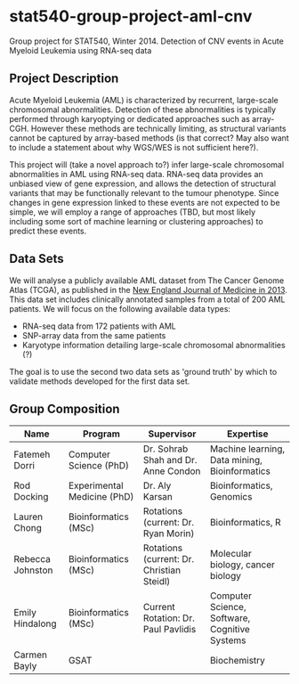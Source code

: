 stat540-group-project-aml-cnv
=============================

Group project for STAT540, Winter 2014. Detection of CNV events in Acute Myeloid Leukemia using RNA-seq data

Project Description
-------------------

Acute Myeloid Leukemia (AML) is characterized by recurrent, large-scale chromosomal abnormalities.
Detection of these abnormalities is typically performed through karyoptying or dedicated approaches such as array-CGH. However these methods are technically limiting, as structural variants cannot be captured by array-based methods (is that correct? May also want to include a statement about why WGS/WES is not sufficient here?).  

This project will (take a novel approach to?) infer large-scale chromosomal abnormalities in AML using RNA-seq data. RNA-seq data provides an unbiased view of gene expression, and allows the detection of structural variants that may be functionally relevant to the tumour phenotype. Since changes in gene expression linked to these events are not expected to be simple, we will employ a range of approaches (TBD, but most likely including some sort of machine learning or clustering approaches) to predict these events. 

Data Sets
---------

We will analyse a publicly available AML dataset from The Cancer Genome Atlas (TCGA), as published in the [New England Journal of Medicine in 2013](http://www.ncbi.nlm.nih.gov/pubmed/23634996). This data set includes clinically annotated samples from a total of 200 AML patients. We will focus on the following available data types:

- RNA-seq data from 172 patients with AML
- SNP-array data from the same patients
- Karyotype information detailing large-scale chromosomal abnormalities (?)

The goal is to use the second two data sets as 'ground truth' by which to validate methods developed for the first data set.

Group Composition
-----------------

| Name  | Program | Supervisor  | Expertise |
| ------------- | ------------- | ----- | ------- |
| Fatemeh Dorri | Computer Science (PhD) | Dr. Sohrab Shah and Dr. Anne Condon | Machine learning, Data mining, Bioinformatics | 
| Rod Docking | Experimental Medicine (PhD) | Dr. Aly Karsan | Bioinformatics, Genomics |
| Lauren Chong | Bioinformatics (MSc) | Rotations (current: Dr. Ryan Morin) | Bioinformatics, R |
| Rebecca Johnston | Bioinformatics (MSc) | Rotations (current: Dr. Christian Steidl) | Molecular biology, cancer biology |
| Emily Hindalong | Bioinformatics (MSc) | Current Rotation: Dr. Paul Pavlidis | Computer Science, Software, Cognitive Systems |
| Carmen Bayly | GSAT | | Biochemistry |
